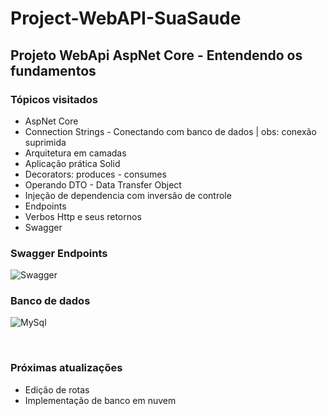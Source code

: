 # Project-WebAPI-SuaSaude

<h2> Projeto WebApi AspNet Core - Entendendo os fundamentos </h2>
<h3> Tópicos visitados </h3>
<ul>
  <li> AspNet Core </li>
   <li> Connection Strings - Conectando com banco de dados | obs: conexão suprimida </li>
   <li> Arquitetura em camadas </li>
   <li> Aplicação prática Solid </li>
   <li> Decorators: produces - consumes </li>
   <li> Operando DTO - Data Transfer Object</li>
   <li> Injeção de dependencia com inversão de controle </li>
   <li> Endpoints </li>
    <li> Verbos Http e seus retornos </li>
   <li> Swagger </li>
</ul>
  
    

  <h3> Swagger Endpoints </h3>
  
  ![Swagger](https://user-images.githubusercontent.com/68460585/219900542-886fea87-71c8-4237-a80a-17e72ee5e2ca.jpg)
  
  <h3> Banco de dados </h3>
  
  ![MySql](https://user-images.githubusercontent.com/68460585/219900540-fbb54ce6-64fe-42fb-941e-de9e25049a67.jpg)
  
  <br>
 <h3> Próximas atualizações </h3>
  <ul>
  <li> Edição de rotas </li>
  <li> Implementação de banco em nuvem </li>
</ul>
